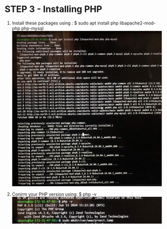 # STEP 3 - Installing PHP
1. Install these  packages using :
   $ sudo apt install php libapache2-mod-php php-mysql 
![img](imgaes/libapache.jpeg)

2. Conirm your PHP version using:
   $ php -v 
![img](imgaes/php_v.jpeg)
